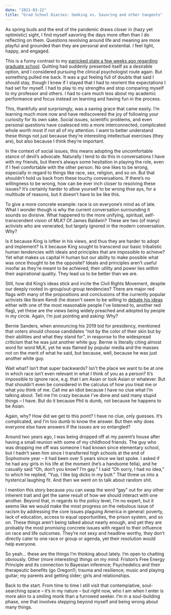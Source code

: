 ```yaml
---
date: "2021-03-22"
title: "Grad School Diaries: Seeking vs. Savoring and other tangents"
---
```


As spring buds and the end of the pandemic draws closer in (hazy yet optimistic) sight, I find myself savoring the days more often than I do reflecting on them. Questions revolving around life and meaning are more playful and grounded than they are personal and existential. I feel light, happy, and engaged.

This is a funny contrast to my [panicked state a few weeks ago regarding graduate school](https://philintheblank.me/blog/2021/02/grad-school-diaries-dancing-with-doubt/). Quitting had suddenly presented itself as a desirable option, and I considered pursuing the clinical psychologist route again. But something pulled me back. It was a gut feeling full of doubts that said I should stay, though I knew if I stayed that I had to reorient the expectations I had set for myself. I had to play to my strengths and stop comparing myself to my professor and others. I had to care much less about my academic performance and focus instead on learning and having fun in the process.

This, thankfully and surprisingly, was a saving grace that came easily. I’m learning much more now and have rediscovered the joy of following your curiosity for its own sake. Social issues, scientific problems, and even personal questions have coalesced into a more interconnected, complicated whole worth most if not all of my attention. I want to better understand these things not just because they’re interesting intellectual exercises (they are), but also because I think they’re important. 

In the context of social issues, this means adopting the uncomfortable stance of devil’s advocate. Naturally I tend to do this in conversations I have with my friends, but there’s always some hesitation in playing the role, even if I feel comfortable with the other person. No one likes to be wrong, especially in regard to things like race, sex, religion, and so on. But that shouldn’t hold us back from these touchy conversations. If there’s no willingness to be wrong, how can be ever inch closer to resolving these issues? It’s certainly harder to allow yourself to be wrong thse ays, for a multitude of reasons, but it doesn’t have to be like this.

To give a more concrete example: race is on everyone’s mind as of late. What I wonder though is why the current conversation surrounding it sounds so divisive. What happened to the more unifying, spiritual, self-transcendent vision of MLK? Of James Baldwin? These are two (of many) activists who are venerated, but largely ignored in the modern conversation. Why? 

Is it because King is loftier in his views, and thus they are harder to adopt and implement? Is it because King sought to transcend our basic tribalistic human tendencies with ideals and principles that are impossible to achieve? Yet what makes us capital H human but our ability to make possible what was once thought to be the opposite? Ideals and principles aren’t useful insofar as they’re meant to be achieved; their utility and power lies within their aspirational quality. They lead us to be better than we are. 

Still, how did King’s ideas stick and incite the Civil Rights Movement, despite our deeply rooted in-group/out-group tendencies? There are major red flags with many of the propositions and conclusions of the currently popular activists like Ibram Kendi (he doesn't seem to be willing to [debate his ideas](https://www.youtube.com/watch?v=kMAYJUMpStY&feature=emb_title) either with one of the most reasonable people I've listened to, another red flag), yet these are the views being widely preached and adopted by people in my circle. Again, I’m just pointing and asking: Why? 

Bernie Sanders, when announcing his 2019 bid for presidency, mentioned that voters should choose candidates “not by the color of their skin but by their abilities and what they stand for”, in response to the widespread criticism that he was just another white guy. Bernie is literally citing almost word for word MLK, yet he was flamed by popular media and the masses not on the merit of what he said, but because, well, because he was just another white guy. 

Wait what? Isn’t that super backwards? Isn’t the place we want to be at one in which race isn’t even relevant in what I think of you as a person? It’s impossible to ignore race, e.g. that I am Asian or look Asian or whatever. But that shouldn’t even be considered in the calculus of how you treat me or what you think of me. Call me an idiot because I have no clue what I’m talking about. Tell me I’m crazy because I’ve done and said many stupid things – I have. But do it because Phil is dumb, not because he happens to be Asian.

Again, why? How did we get to this point? I have no clue, only guesses. It’s complicated, and I’m too dumb to know the answer. But then why does everyone else have answers if the issues are so entangled? 

Around two years ago, I was being dropped off at my parent’s house after having a small reunion with some of my childhood friends. The guy who was dropping me off was someone I had known since elementary school, but I hadn’t seen him since I transferred high schools at the end of Sophomore year – it had been over 5 years since we last spoke. I asked if he had any girls in his life at the moment (he’s a handsome fella), and he casually said “Oh, don’t you know? I’m gay.” I said “Oh sorry, I had no idea,” to which he replied, “Yup, I like big dicks in my butt.” That threw us into a hysterical laughing fit. And then we went on to talk about random shit. 

I mention this story because you can swap the word “gay” out for any other inherent trait and get the same result of how we should interact with one another. Beyond that, in regards to the policy level, I’m no expert, but it seems like we would make the most progress on the nebulous issue of racism by addressing the core issues plaguing America in general: poverty, lack of education, access to equal opportunities, the prison system, and so on. These things aren’t being talked about nearly enough, and yet they are probably the most promising concrete issues with regard to their influence on race and life outcomes. They’re not sexy and headline worthy, they don’t directly cater to one race or group or agenda, yet their resolution would help everyone. 

So yeah… these are the things I’m thinking about lately. I’m open to chatting obviously. Other (more interesting) things on my mind: Friston’s Free Energy Principle and its connection to Bayesian inference; Psychedelics and their therapeutic benefits (go Oregon!); trauma and resilience; music and playing guitar; my parents and getting older; girls and relationships.

Back to the start. From time to time I still visit that contemplative, soul-searching space – it’s in my nature – but right now, who I am when I enter is more akin to a smiling monk than a furrowed seeker. I’m in a soul-building phase, one that involves stepping beyond myself and being wrong about many things. 
